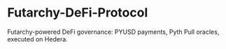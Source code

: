 # Futarchy-DeFi-Protocol
Futarchy-powered DeFi governance: PYUSD payments, Pyth Pull oracles, executed on Hedera.
